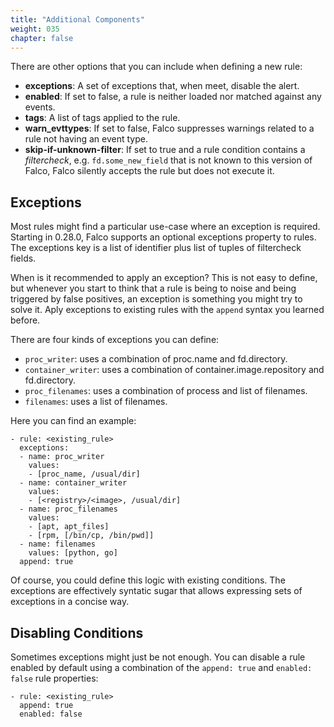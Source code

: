 ```yaml
---
title: "Additional Components"
weight: 035
chapter: false
---
```


There are other options that you can include when defining a new rule:

 - **exceptions**: A set of exceptions that, when meet, disable the alert.
 - **enabled**:	If set to false, a rule is neither loaded nor matched against any events.
 - **tags**:	A list of tags applied to the rule.
 - **warn_evttypes**: If set to false, Falco suppresses warnings related to a rule not having an event type.
 - **skip-if-unknown-filter**: If set to true and a rule condition contains a *filtercheck*, e.g. `fd.some_new_field` that is not known to this version of Falco, Falco silently accepts the rule but does not execute it.

## Exceptions

Most rules might find a particular use-case where an exception is required. Starting in 0.28.0, Falco supports an optional exceptions property to rules. The exceptions key is a list of identifier plus list of tuples of filtercheck fields. 

When is it recommended to apply an exception? This is not easy to define, but whenever you start to think that a rule is being to noise and being triggered by false positives, an exception is something you might try to solve it. Aply exceptions to existing rules with the `append` syntax you learned before.

There are four kinds of exceptions you can define:

- `proc_writer`: uses a combination of proc.name and fd.directory.
- `container_writer`: uses a combination of container.image.repository and fd.directory.
- `proc_filenames`: uses a combination of process and list of filenames.
- `filenames`: uses a list of filenames.

Here you can find an example:

```
- rule: <existing_rule>
  exceptions:
  - name: proc_writer
    values:
    - [proc_name, /usual/dir]
  - name: container_writer
    values:
    - [<registry>/<image>, /usual/dir]
  - name: proc_filenames
    values:
    - [apt, apt_files]
    - [rpm, [/bin/cp, /bin/pwd]]
  - name: filenames
    values: [python, go]
  append: true
```

Of course, you could define this logic with existing conditions. The exceptions are effectively syntatic sugar that allows expressing sets of exceptions in a concise way.

## Disabling Conditions

Sometimes exceptions might just be not enough. You can disable a rule enabled by default using a combination of the `append: true` and `enabled: false` rule properties:

```
- rule: <existing_rule>
  append: true
  enabled: false
```